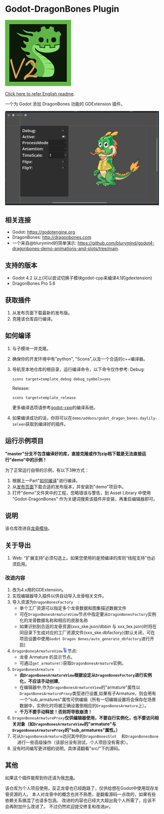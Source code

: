 # Godot-DragonBones Plugin

![image](demo/addons/godot_dragon_bones.daylily-zeleen/doc/doc_icon.png)

[Click here to refer English readme](README.md).

一个为 Godot 添加 DragonBones 功能的 GDExtension 插件。

![image](demo/addons/godot_dragon_bones.daylily-zeleen/doc/1.PNG)

## 相关连接

* Godot: <https://godotengine.org>
* DragonBones: <http://dragonbones.com>
* 一个来自@blurymind的简单演示: <https://github.com/blurymind/godot4-dragonbones-demo-animations-and-slots/tree/main>.

## 支持的版本

* Godot 4.2 以上(可以尝试切换子模块godot-cpp来编译4.1的gdextension)
* DragonBones Pro 5.6

## 获取插件

1. 从发布页面下载最新的发布版。
2. 克隆该仓库自行编译。

## 如何编译

1. 与子模块一并克隆。
2. 确保你的开发环境中有"python", "Scons",以及一个合适的c++编译器。
3. 导航至本地仓库的根目录，运行编译命令，以下命令仅作参考:
   Debug:

   ```shell
   scons target=template_debug debug_symbols=yes
   ```

   Release:

   ```shell
   scons target=template_release
   ```

   更多编译选项请参考[godot-cpp](https://github.com/godotengine/godot-cpp.git)的编译系统。

4. 如果编译成功的话，你将可以在`demo/addons/godot_dragon_bones.daylily-zeleen`获取到编译好的插件。

## 运行示例项目

**"master"分支不包含编译好的库，直接克隆或作为zip档下载是无法直接运行”demo“中的示例！**

为了正常运行自带的示例，有以下3种方式：

1. 根据上一Part"[如何编译](#如何编译)"进行编译。
2. 从[发布页面](https://github.com/Daylily-Zeleen/Godot-DragonBones/releases)下载合适的发布版本，并安装到"demo"项目中。
3. 打开"demo"文件夹中的工程，忽略错误与警告，到 Asset Library 中使用 "Godot-DragonBones" 作为关键词搜索该插件并安装，再重启编辑器即可。

## 说明

该仓库改进自[龙骨模块](https://github.com/sanja-sa/gddragonbones)。

## 关于导出

1. Web: “扩展支持”必须勾选上。如果您使用的是预编译的库则“线程支持”也必须启用。

### 改进内容

1. 改为4.x用的GDExtension。
2. 实现编辑器导入插件以供自动导入龙骨相关文件。
3. 导入资源为`DragonBonesFactory`![image](demo/addons/godot_dragon_bones.daylily-zeleen/icons/DragonBonesFactory.png):
   * 单个工厂资源可以指定多个龙骨数据和图集描述数据文件
   * 可在`DragonBonesArmatureView`节点中指定要从`DragonBonesFoctory`实例化的龙骨数据名称和相应的皮肤名称
   * 如果识别到合适的龙骨资源(xxx_ske.json/dbbin 与 xxx_tex.json)时将在同目录下生成对应的工厂资源文件(xxx_ske.dbfactory)(默认关闭，可在项目设置中使用`Godot Dragon Bones/auto_generate_dbfactory`进行开启)
4. `DragonBonesArmatureView`![image](demo/addons/godot_dragon_bones.daylily-zeleen/icons/DragonBonesBlue.png)节点:
   * 龙骨 Armature 的显示节点。
   * 可通过`get_armature()`获取`DragonBonesArmature`实例。
5. `DragonBonesArmature`![image](demo/addons/godot_dragon_bones.daylily-zeleen/icons/DragonBonesArmature.png):
   * **由`DragonBonesArmatureView`根据设定从`DragonBonesFoctory`进行实例化，不应该手动创建**。
   * 在编辑器中,作为`DragonBonesArmatureView`的"armature"属性以`DragonBonesArmatureProxy`类型进行设置,如果有子Armature，则会用有一个"sub_armatures"属性可供编辑（所有一切编辑设置将会保存在场景数据中，实例化时将被正确设置倒相应的`DragonBonesArmature`上）。
   * **千万不要手动释放！否则将导致崩溃！**
6. `DragonBonesArmatureProxy`**仅供编辑器使用，不要自行实例化，也不要访问相关对象（如`DragonBonesArmatureView`的"armature"与`DragonBonesArmatureProxy`的"sub_armatures"属性。）**
7. 可从`DragonBonesArmature`访问其中的`DragonBonesSlot`![image](demo/addons/godot_dragon_bones.daylily-zeleen/icons/DragonBonesSlot.png)和`DragonBonesBone`![image](demo/addons/godot_dragon_bones.daylily-zeleen/icons/DragonBonesBone.png)进行一些高级操作（该部分没有测试，个人项目没有需求）。
8. 没有时间编写更详细的说明，具体请翻看"src/"下的源码。

## 其他

如果这个插件能帮到你还请为我[充电](https://afdian.com/a/Daylily-Zeleen)。

该仓库为个人项目使用，反正龙骨也已经跑路了，仅供给想在Godot中使用现存龙骨资源的人。
本人对龙骨中的概念也并不熟悉，是翻看源码一点改的，如果有些依赖关系搞混了也请多包涵。
改进的内容也已经大大超出我个人所需了，应该不会再附加什么改进了。
不过仍然欢迎提交修复和改进pr。
